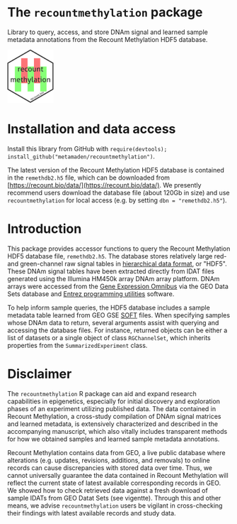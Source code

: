 # The `recountmethylation` package
Library to query, access, and store DNAm signal and learned sample metadata 
annotations from the Recount Methylation HDF5 database.

[<img src="inst/figures/remeth_hexsticker.png" height="120"/>](https://recount.bio/data)

# Installation and data access

Install this library from GitHub with 
`require(devtools); install_github("metamaden/recountmethylation")`.

The latest version of the Recount Methylation HDF5 database is contained
in the `remethdb2.h5` file, which can be downloaded from 
[https://recount.bio/data/](https://recount.bio/data/). We presently 
recommend users download the database file (about 120Gb in size) and
use `recountmethylation` for local access (e.g. by setting 
`dbn = "remethdb2.h5"`).

# Introduction

This package provides accessor functions to query the Recount Methylation HDF5 
database file, `remethdb2.h5`. The database stores relatively large red- and 
green-channel raw signal tables in 
[hierarchical data format](https://portal.hdfgroup.org/display/HDF5/HDF5), 
or "HDF5". These DNAm signal tables have been extracted directly from IDAT 
files generated using the Illumina HM450k array DNAm array platform. 
DNAm arrays were accessed from the 
[Gene Expression Omnibus](https://www.ncbi.nlm.nih.gov/geo/) via the 
GEO Data Sets database and 
[Entrez programming utilities](https://www.ncbi.nlm.nih.gov/books/NBK25501/) 
software.

To help inform sample queries, the HDF5 database includes a sample metadata 
table learned from GEO GSE 
[SOFT](https://www.ncbi.nlm.nih.gov/geo/info/soft.html) files. 
When specifying samples whose DNAm data to return, several arguments assist 
with querying and accessing the database files. For instance, returned objects 
can be either a list of datasets or a single object of class `RGChannelSet`, 
which inherits properties from the `SummarizedExperiment` class.

# Disclaimer

The `recountmethylation` R package can aid and expand research capabilities 
in epigenetics, especially for initial discovery and exploration phases of an 
experiment utilizing published data. The data contained in Recount Methylation, 
a cross-study compilation of DNAm signal matrices and learned metadata, is 
extensively characterized and described in the accompanying manuscript, which 
also vitally includes transparent methods for how we obtained samples and 
learned sample metadata annotations. 

Recount Methylation contains data from GEO, a live public database where 
alterations (e.g. updates, revisions, additions, and removals) to online 
records can cause discrepancies with stored data over time. Thus, we cannot 
universally guarantee the data contained in Recount Methylation will reflect 
the current state of latest available corresponding records in GEO. We 
showed how to check retrieved data against a fresh download of sample IDATs 
from GEO Datat Sets (see vigentte). Through this and other means, 
we advise `recountmethylation` users be vigilant in cross-checking their 
findings with latest available records and study data.
